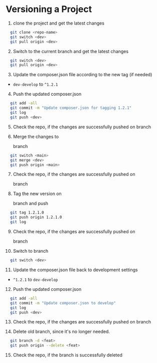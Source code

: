# Versioning a Project

1. clone the project and get the latest changes
```bash
  git clone <repo-name>
  git switch <dev>
  git pull origin <dev>
```

2. Switch to the current <dev> branch and get the latest changes
```bash
  git switch <dev>
  git pull origin <dev>
```

3. Update the composer.json file according to the new tag (if needed)
  - `dev-develop` to `^1.2.1`

4. Push the updated composer.json
```bash
  git add -all
  git commit -m "Update composer.json for tagging 1.2.1"
  git log
  git push <dev>
```

5. Check the repo, if the changes are successfully pushed on <develop> branch

6. Merge the changes to <main> branch
```bash
  git switch <main>
  git merge <dev>
  git push origin <main>
```

7. Check the repo, if the changes are successfully pushed on <main> branch

8. Tag the new version on <main> branch and push
```bash
  git tag 1.2.1.0
  git push origin 1.2.1.0
  git log
```

9. Check the repo, if the changes are successfully pushed on <main> branch

10. Switch to <dev> branch
```bash
  git switch <dev>
```

11. Update the composer.json file back to development settings
  - `^1.2.1` to `dev-develop`

12. Push the updated composer.json
```bash
  git add -all
  git commit -m "Update composer.json to develop"
  git log
  git push <dev>
```

13. Check the repo, if the changes are successfully pushed on <dev> branch

14. Delete old branch, since it's no longer needed.
```bash
  git branch -d <feat>
  git push origin --delete <feat>
```

15. Check the repo, if the branch is successfully deleted
